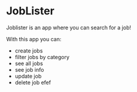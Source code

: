 # JobLister
Joblister is an app where you can search for a job!

With this app you can:
- create jobs
- filter jobs by category
- see all jobs
- see job info
- update job
- delete job
efef


